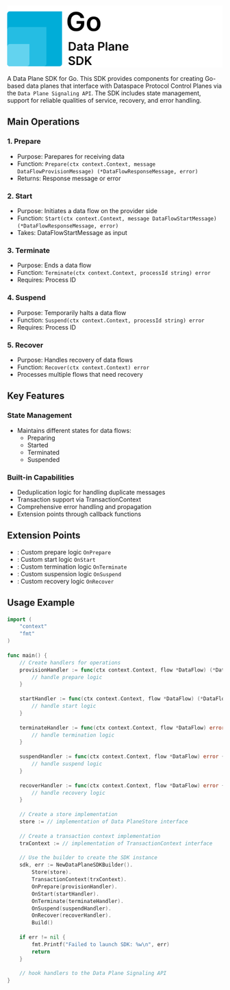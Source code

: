 ![](./docs/logo/go.sdk.logo.stacked.svg)

A Data Plane SDK for Go. This SDK provides components for creating Go-based data planes that interface with Dataspace
Protocol Control Planes via the `Data Plane Signaling API`. The SDK includes state management, support for reliable
qualities of service, recovery, and error handling.

## Main Operations

### 1. Prepare

- Purpose: Parepares for receiving data
- Function: `Prepare(ctx context.Context, message DataFlowProvisionMessage) (*DataFlowResponseMessage, error)`
- Returns: Response message or error

### 2. Start

- Purpose: Initiates a data flow on the provider side
- Function: `Start(ctx context.Context, message DataFlowStartMessage) (*DataFlowResponseMessage, error)`
- Takes: DataFlowStartMessage as input

### 3. Terminate

- Purpose: Ends a data flow
- Function: `Terminate(ctx context.Context, processId string) error`
- Requires: Process ID

### 4. Suspend

- Purpose: Temporarily halts a data flow
- Function: `Suspend(ctx context.Context, processId string) error`
- Requires: Process ID

### 5. Recover

- Purpose: Handles recovery of data flows
- Function: `Recover(ctx context.Context) error`
- Processes multiple flows that need recovery

## Key Features

### State Management

- Maintains different states for data flows:
    - Preparing
    - Started
    - Terminated
    - Suspended

### Built-in Capabilities

- Deduplication logic for handling duplicate messages
- Transaction support via TransactionContext
- Comprehensive error handling and propagation
- Extension points through callback functions

## Extension Points

- : Custom prepare logic `OnPrepare`
- : Custom start logic `OnStart`
- : Custom termination logic `OnTerminate`
- : Custom suspension logic `OnSuspend`
- : Custom recovery logic `OnRecover`

## Usage Example

``` go
import (
    "context"
    "fmt"
)

func main() {
    // Create handlers for operations
    provisionHandler := func(ctx context.Context, flow *DataFlow) (*DataFlowResponseMessage, error) {
        // handle prepare logic
    }

    startHandler := func(ctx context.Context, flow *DataFlow) (*DataFlowResponseMessage, error) {
        // handle start logic
    }

    terminateHandler := func(ctx context.Context, flow *DataFlow) error {
        // handle termination logic
    }

    suspendHandler := func(ctx context.Context, flow *DataFlow) error {
        // handle suspend logic
    }

    recoverHandler := func(ctx context.Context, flow *DataFlow) error {
        // handle recovery logic
    }

    // Create a store implementation
    store := // implementation of Data PlaneStore interface

    // Create a transaction context implementation
    trxContext := // implementation of TransactionContext interface

    // Use the builder to create the SDK instance
    sdk, err := NewDataPlaneSDKBuilder().
        Store(store).
        TransactionContext(trxContext).
        OnPrepare(provisionHandler).
        OnStart(startHandler).
        OnTerminate(terminateHandler).
        OnSuspend(suspendHandler).
        OnRecover(recoverHandler).
        Build()

    if err != nil {
        fmt.Printf("Failed to launch SDK: %w\n", err)
        return
    }

    // hook handlers to the Data Plane Signaling API 
}
```
